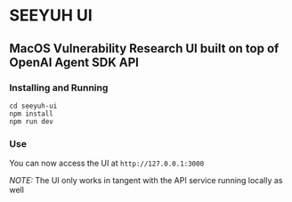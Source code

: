 # SEEYUH UI

## MacOS Vulnerability Research UI built on top of OpenAI Agent SDK API

### Installing and Running
```
cd seeyuh-ui
npm install
npm run dev
```

### Use

You can now access the UI at ```http://127.0.0.1:3000```

*NOTE:* The UI only works in tangent with the API service running locally as well
